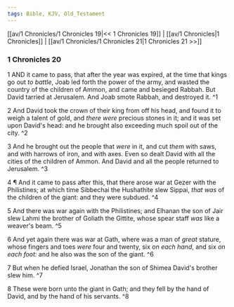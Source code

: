 ```yaml
---
tags: Bible, KJV, Old_Testament
---
```


[[av/1 Chronicles/1 Chronicles 19|<< 1 Chronicles 19]] | [[av/1 Chronicles|1 Chronicles]] | [[av/1 Chronicles/1 Chronicles 21|1 Chronicles 21 >>]]

### 1 Chronicles 20

1 AND it came to pass, that after the year was expired, at the time that kings go out _to_ _battle_, Joab led forth the power of the army, and wasted the country of the children of Ammon, and came and besieged Rabbah. But David tarried at Jerusalem. And Joab smote Rabbah, and destroyed it. ^1

2 And David took the crown of their king from off his head, and found it to weigh a talent of gold, and _there_ _were_ precious stones in it; and it was set upon David's head: and he brought also exceeding much spoil out of the city. ^2

3 And he brought out the people that _were_ in it, and cut _them_ with saws, and with harrows of iron, and with axes. Even so dealt David with all the cities of the children of Ammon. And David and all the people returned to Jerusalem. ^3

4 ¶ And it came to pass after this, that there arose war at Gezer with the Philistines; at which time Sibbechai the Hushathite slew Sippai, _that_ _was_ of the children of the giant: and they were subdued. ^4

5 And there was war again with the Philistines; and Elhanan the son of Jair slew Lahmi the brother of Goliath the Gittite, whose spear staff _was_ like a weaver's beam. ^5

6 And yet again there was war at Gath, where was a man of _great_ stature, whose fingers and toes _were_ four and twenty, six _on_ _each_ _hand_, and six _on_ _each_ _foot:_ and he also was the son of the giant. ^6

7 But when he defied Israel, Jonathan the son of Shimea David's brother slew him. ^7

8 These were born unto the giant in Gath; and they fell by the hand of David, and by the hand of his servants. ^8
